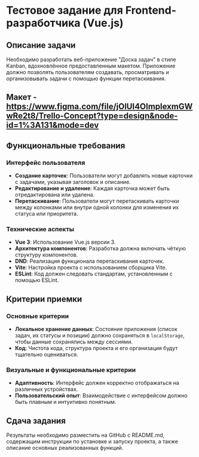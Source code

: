 # Тестовое задание для Frontend-разработчика (Vue.js)

## Описание задачи
Необходимо разработать веб-приложение "Доска задач" в стиле Kanban, вдохновлённое предоставленным макетом. Приложение должно позволять пользователям создавать, просматривать и организовывать задачи с помощью функции перетаскивания.

## Макет - https://www.figma.com/file/jOlUI4OImplexmGWwRe2t8/Trello-Concept?type=design&node-id=1%3A131&mode=dev

## Функциональные требования

### Интерфейс пользователя
- **Создание карточек**: Пользователи могут добавлять новые карточки с задачами, указывая заголовок и описание.
- **Редактирование и удаление**: Каждая карточка может быть отредактирована или удалена.
- **Перетаскивание**: Пользователи могут перетаскивать карточки между колонками или внутри одной колонки для изменения их статуса или приоритета.

### Технические аспекты
- **Vue 3**: Использование Vue.js версии 3.
- **Архитектура компонентов**: Разработка должна включать чёткую структуру компонентов.
- **DND**: Реализация функционала перетаскивания карточек.
- **Vite**: Настройка проекта с использованием сборщика Vite.
- **ESLint**: Код должен следовать стандартам, установленным с помощью ESLint.

## Критерии приемки

### Основные критерии
- **Локальное хранение данных**: Состояние приложения (список задач, их статусы и позиции) должно сохраняться в `localStorage`, чтобы данные сохранялись между сессиями.
- **Код**: Чистота кода, структура проекта и его организация будут тщательно оцениваться.

### Визуальные и функциональные критерии
- **Адаптивность**: Интерфейс должен корректно отображаться на различных устройствах.
- **Пользовательский опыт**: Взаимодействие с интерфейсом должно быть плавным и интуитивно понятным.

## Сдача задания
Результаты необходимо разместить на GitHub с README.md, содержащим инструкции по установке и запуску проекта, а также описание основных реализованных функций.

